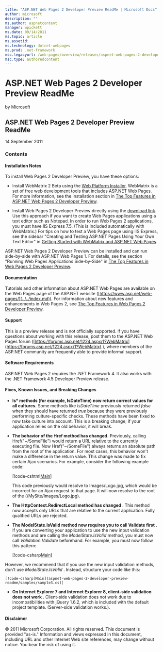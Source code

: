 ```yaml
---
title: "ASP.NET Web Pages 2 Developer Preview ReadMe | Microsoft Docs"
author: microsoft
description: ""
ms.author: aspnetcontent
manager: wpickett
ms.date: 09/14/2011
ms.topic: article
ms.assetid: 
ms.technology: dotnet-webpages
ms.prod: .net-framework
msc.legacyurl: /web-pages/overview/releases/aspnet-web-pages-2-developer-preview-readme
msc.type: authoredcontent
---
```

ASP.NET Web Pages 2 Developer Preview ReadMe
====================
by [Microsoft](https://github.com/microsoft)

## ASP.NET Web Pages 2 Developer Preview ReadMe

14 September 2011

### Contents

#### <a id="_Toc303701284"></a>  Installation Notes

To install Web Pages 2 Developer Preview, you have these options:

- Install WebMatrix 2 Beta using the [Web Platform Installer](https://go.microsoft.com/fwlink/?LinkId=226883). WebMatrix is a set of free web development tools that includes ASP.NET Web Pages. For more information, see the installation section in [The Top Features in ASP.NET Web Pages 2 Developer Preview](https://go.microsoft.com/fwlink/?LinkID=227824).

- Install Web Pages 2 Developer Preview directly using the [download link](https://go.microsoft.com/fwlink/?LinkID=226335). Use this approach if you want to create Web Pages applications using a text editor such as Notepad. In order to run Web Pages 2 applications, you must have IIS Express 7.5. (This is included automatically with WebMatrix.) For tips on how to test a Web Pages page using IIS Express, see the sidebar "Creating and Testing ASP.NET Pages Using Your Own Text Editor" in [Getting Started with WebMatrix and ASP.NET Web Pages](https://go.microsoft.com/fwlink/?LinkId=202889).

ASP.NET Web Pages 2 Developer Preview can be installed and can run side-by-side with ASP.NET Web Pages 1. <a id="a"></a>For details, see the section "Running Web Pages Applications Side-by-Side" in [The Top Features in Web Pages 2 Developer Preview](https://go.microsoft.com/fwlink/?LinkID=227824).

#### <a id="_Toc303701285"></a>  Documentation

Tutorials and other information about ASP.NET Web Pages are available on the Web Pages page of the ASP.NET website ([https://www.asp.net/web-pages/](../../index.md)). For information about new features and enhancements in Web Pages 2, see [The Top Features in Web Pages 2 Developer Preview](https://go.microsoft.com/fwlink/?LinkID=227824).

#### <a id="_Toc303701286"></a>  Support

<a id="_Toc209852135"></a><a id="_Toc255833657"></a> This is a preview release and is not officially supported. If you have questions about working with this release, post them to the ASP.NET Web Pages forum ([https://forums.asp.net/1224.aspx/1?WebMatrix](https://forums.asp.net/1224.aspx/1?WebMatrix) ), where members of the ASP.NET community are frequently able to provide informal support.

#### <a id="_Toc303701287"></a>  Software Requirements

ASP.NET Web Pages 2 requires the .NET Framework 4. It also works with the .NET Framework 4.5 Developer Preview release.

<a id="_Toc303701288"></a><a id="_Breaking_Changes"></a>

#### Fixes, Known Issues, and Breaking Changes

<a id="_Toc224729061"></a><a id="_Toc238051347"></a>

- **Is\* methods (for example, IsDateTime) now return correct values for all cultures.** Some methods like *IsDateTime* previously returned *false* when they should have returned *true* because they were previously performing culture-specific checks. These methods have been fixed to now take culture into account. This is a breaking change; if your application relies on the old behavior, it will break.
- **The behavior of the Href method has changed.** Previously, calling Href("~/SomeFile") would return a URL relative to the currently executing file. Now Href("~/SomeFile") always returns an absolute path from the root of the application. For most cases, this behavior won't make a difference in the return value. This change was made to fix certain Ajax scenarios. For example, consider the following example code: 

    [!code-cshtml[Main](aspnet-web-pages-2-developer-preview-readme/samples/sample1.cshtml)]

    This code previously would resolve to Images/Logo.jpg, which would be incorrect for an Ajax request to that page. It will now resolve to the root of the (/MySite/Images/Logo.jpg).
- **The HttpContext.RedirectLocal method has changed** . This method now accepts only URLs that are relative to the current application. Fully qualified URLs are rejected.
- **The ModelState.IsValid method now requires you to call Validate first** . If you are converting your application to use the new input validation methods and are calling the *ModelState.IsValid* method, you must now call *Validation.Validate* beforehand. For example, you must now follow this pattern: 

    [!code-csharp[Main](aspnet-web-pages-2-developer-preview-readme/samples/sample2.cs)]

 However, we recommend that if you use the new input validation methods, don't use     *ModelState.IsValid* . Instead, structure your code like this: 

    [!code-csharp[Main](aspnet-web-pages-2-developer-preview-readme/samples/sample3.cs)]
- **On Internet Explorer 7 and Internet Explorer 8, client-side validation does not work** . Client-side validation does not work due to incompatibilities with jQuery 1.6.2, which is included with the default project template. (Server-side validation works.).

#### <a id="_Toc303701289"></a>  Disclaimer

© 2011 Microsoft Corporation. All rights reserved. This document is provided "as-is." Information and views expressed in this document, including URL and other Internet Web site references, may change without notice. You bear the risk of using it.